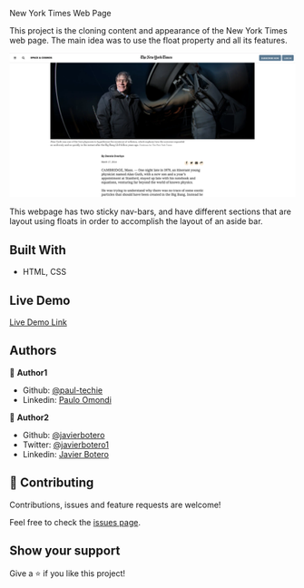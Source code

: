 New York Times Web Page

This project is the cloning content and appearance of the New York Times web page. The main idea was to use the float property and all its features. 

![screenshot](assets/screenshot.png)

This webpage has two sticky nav-bars, and have different sections that are layout using floats in order to accomplish the layout of an aside bar. 

## Built With

- HTML, CSS

## Live Demo

[Live Demo Link](https://codepen.io/javierbotero1/pen/WNbxNXX)

## Authors

👤 **Author1**

- Github: [@paul-techie](https://github.com/paulo-techie)
- Linkedin: [Paulo Omondi](https://www.linkedin.com/in/paul-o-43051a31/)

👤 **Author2**

- Github: [@javierbotero](https://github.com/javierbotero)
- Twitter: [@javierbotero1](https://twitter.com/JavierBotero1)
- Linkedin: [Javier Botero](https://www.linkedin.com/in/javier-botero-044686155/)

## 🤝 Contributing

Contributions, issues and feature requests are welcome!

Feel free to check the [issues page](issues/).

## Show your support

Give a ⭐️ if you like this project!

